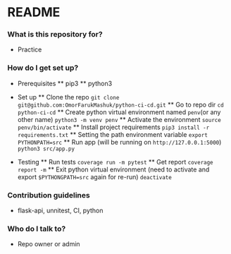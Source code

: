 # README #

### What is this repository for? ###

* Practice

### How do I get set up? ###

* Prerequisites
** pip3
** python3

* Set up
** Clone the repo
```git clone git@github.com:OmorFarukMashuk/python-ci-cd.git```
** Go to repo dir
```cd python-ci-cd``` 
** Create python virtual environment named ```penv```(or any other name) 
```python3 -m venv penv```
** Activate the environment
```source penv/bin/activate```
** Install project requirements
```pip3 install -r requirements.txt```
** Setting the path environment variable
```export PYTHONPATH=src```
** Run app (will be running on ```http://127.0.0.1:5000```)
```python3 src/app.py```
* Testing
** Run tests
```coverage run -m pytest```
** Get report
```coverage report -m```
** Exit python virtual environment (need to activate and export ```$PYTHONGPATH=src``` again for re-run)
```deactivate```

### Contribution guidelines ###

* flask-api, unnitest, CI, python

### Who do I talk to? ###

* Repo owner or admin